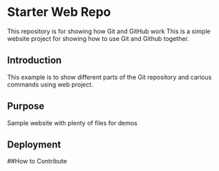# Starter Web Repo

This repository is for showing how Git and GitHub work
This is a simple website project for showing how to use Git and Github together.

## Introduction

This example is to show different parts of the Git repository and carious commands using web project.

## Purpose

Sample website with plenty of files for demos

## Deployment

##How to Contribute